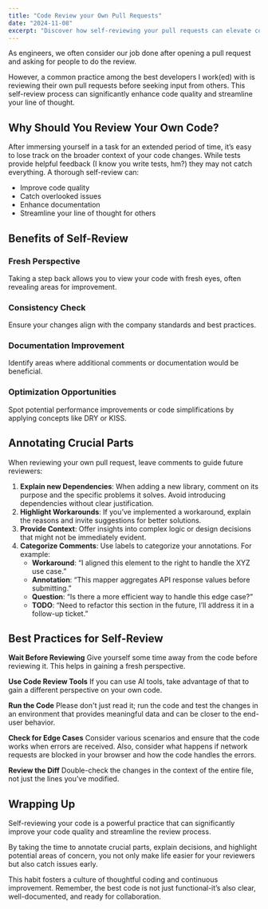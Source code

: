 ```yaml
---
title: "Code Review your Own Pull Requests"
date: "2024-11-08"
excerpt: "Discover how self-reviewing your pull requests can elevate code quality, catch overlooked issues, and streamline the development process."
---
```


As engineers, we often consider our job done after opening a pull request and asking for people to do the review.

However, a common practice among the best developers I work(ed) with is reviewing their own pull requests before seeking input from others. This self-review process can significantly enhance code quality and streamline your line of thought.

## Why Should You Review Your Own Code?

After immersing yourself in a task for an extended period of time, it’s easy to lose track on the broader context of your code changes. While tests provide helpful feedback (I know you write tests, hm?) they may not catch everything. A thorough self-review can:

- Improve code quality
- Catch overlooked issues
- Enhance documentation
- Streamline your line of thought for others

## Benefits of Self-Review

### Fresh Perspective

Taking a step back allows you to view your code with fresh eyes, often revealing areas for improvement.

### Consistency Check

Ensure your changes align with the company standards and best practices.

### Documentation Improvement

Identify areas where additional comments or documentation would be beneficial.

### Optimization Opportunities

Spot potential performance improvements or code simplifications by applying concepts like DRY or KISS.

## Annotating Crucial Parts

When reviewing your own pull request, leave comments to guide future reviewers:

1. **Explain new Dependencies**: When adding a new library, comment on its purpose and the specific problems it solves. Avoid introducing dependencies without clear justification.
2. **Highlight Workarounds**: If you’ve implemented a workaround, explain the reasons and invite suggestions for better solutions.
3. **Provide Context**: Offer insights into complex logic or design decisions that might not be immediately evident.
4. **Categorize Comments**: Use labels to categorize your annotations. For example:
   - **Workaround**: “I aligned this element to the right to handle the XYZ use case.”
   - **Annotation**: “This mapper aggregates API response values before submitting.”
   - **Question**: “Is there a more efficient way to handle this edge case?”
   - **TODO**: “Need to refactor this section in the future, I’ll address it in a follow-up ticket.”

## Best Practices for Self-Review

**Wait Before Reviewing**
Give yourself some time away from the code before reviewing it. This helps in gaining a fresh perspective.

**Use Code Review Tools**
If you can use AI tools, take advantage of that to gain a different perspective on your own code.

**Run the Code**
Please don't just read it; run the code and test the changes in an environment that provides meaningful data and can be closer to the end-user behavior.

**Check for Edge Cases**
Consider various scenarios and ensure that the code works when errors are received. Also, consider what happens if network requests are blocked in your browser and how the code handles the errors.

**Review the Diff**
Double-check the changes in the context of the entire file, not just the lines you’ve modified.

## Wrapping Up

Self-reviewing your code is a powerful practice that can significantly improve your code quality and streamline the review process.

By taking the time to annotate crucial parts, explain decisions, and highlight potential areas of concern, you not only make life easier for your reviewers but also catch issues early.

This habit fosters a culture of thoughtful coding and continuous improvement. Remember, the best code is not just functional-it’s also clear, well-documented, and ready for collaboration.
